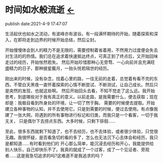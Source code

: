 # 时间如水般流逝  [←](../../../../Doc/Diary/index.md)
publish date:2021-4-9 17:47:07

生活起伏也如水之流动，有波峰亦有波谷。有一段满怀期待的开始，随着探索和深入，在即将走到边界的时候开始总结，然后尘封。

开始慢慢体会到人的精力不是无限的，需要控制着省着用，不然用力过度便会失去对生活的的热情。我们总在追求着快速抵达终点，可真正到了终点后，又开始回味走过的经历，开始怅然若失。
然后开始珍惜那种心无旁骛、一心向前并且充满旺盛精力的日子，那种披星戴月，一抬头恍若隔世的经历。

刚出来的时候，没有杂念，找着心里的路，一往无前的走着，总觉着有看不完的东西，不管白天黑夜一直怀着探索的心情不断尝试、不断测试，让自己成长。然后只是突然的发现，也就这些啊。
然后开始回头去看，不知不觉走了这么远。我开始思考，到底哪些对于我有真正的意义。以前走路，是我需要什么，便去获取；现在却是：我极目看到所身处的环境，让一切了然于胸，
需要的时候便去提取。开始建立各种事物的认知，并不去使用它。只是到需要的时候，便过去使用。有点像我建了一张大网，将遇到的所有事物进行标记和归类，而我只是一个看客，一切于我无关，
只是偶尔下去捞点东西。大多时候，只剩下徘徊……

至此，很多东西就剩下知道了，也不去经历，也不去体验，或者很少体验，只觉很无趣。我很怀疑，是否看急切的看的多了，怎么也无法沉下心去体会和经历，我只是都知道……有时看到他们的
开心那么简单，能沉浸去经历和开心，我能提供给别人快乐，自己却快乐不了。我真的就成了一个过客，成了一个见证者、旁观者……这是我急切追求的吗?这难道不是我追求的吗？
